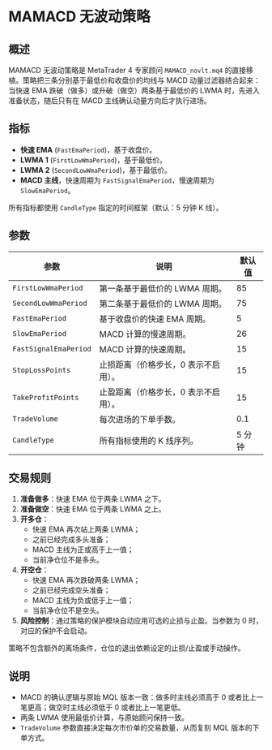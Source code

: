# MAMACD 无波动策略

## 概述
MAMACD 无波动策略是 MetaTrader 4 专家顾问 `MAMACD_novlt.mq4` 的直接移植。策略把三条分别基于最低价和收盘价的均线与 MACD 动量过滤器结合起来：当快速 EMA 跌破（做多）或升破（做空）两条基于最低价的 LWMA 时，先进入准备状态，随后只有在 MACD 主线确认动量方向后才执行进场。

## 指标
- **快速 EMA** (`FastEmaPeriod`)，基于收盘价。
- **LWMA 1** (`FirstLowWmaPeriod`)，基于最低价。
- **LWMA 2** (`SecondLowWmaPeriod`)，基于最低价。
- **MACD 主线**，快速周期为 `FastSignalEmaPeriod`，慢速周期为 `SlowEmaPeriod`。

所有指标都使用 `CandleType` 指定的时间框架（默认：5 分钟 K 线）。

## 参数
| 参数 | 说明 | 默认值 |
| --- | --- | --- |
| `FirstLowWmaPeriod` | 第一条基于最低价的 LWMA 周期。 | 85 |
| `SecondLowWmaPeriod` | 第二条基于最低价的 LWMA 周期。 | 75 |
| `FastEmaPeriod` | 基于收盘价的快速 EMA 周期。 | 5 |
| `SlowEmaPeriod` | MACD 计算的慢速周期。 | 26 |
| `FastSignalEmaPeriod` | MACD 计算的快速周期。 | 15 |
| `StopLossPoints` | 止损距离（价格步长，0 表示不启用）。 | 15 |
| `TakeProfitPoints` | 止盈距离（价格步长，0 表示不启用）。 | 15 |
| `TradeVolume` | 每次进场的下单手数。 | 0.1 |
| `CandleType` | 所有指标使用的 K 线序列。 | 5 分钟 |

## 交易规则
1. **准备做多**：快速 EMA 位于两条 LWMA 之下。
2. **准备做空**：快速 EMA 位于两条 LWMA 之上。
3. **开多仓**：
   - 快速 EMA 再次站上两条 LWMA；
   - 之前已经完成多头准备；
   - MACD 主线为正或高于上一值；
   - 当前净仓位不是多头。
4. **开空仓**：
   - 快速 EMA 再次跌破两条 LWMA；
   - 之前已经完成空头准备；
   - MACD 主线为负或低于上一值；
   - 当前净仓位不是空头。
5. **风险控制**：通过策略的保护模块自动应用可选的止损与止盈。当参数为 0 时，对应的保护不会启动。

策略不包含额外的离场条件，仓位的退出依赖设定的止损/止盈或手动操作。

## 说明
- MACD 的确认逻辑与原始 MQL 版本一致：做多时主线必须高于 0 或者比上一笔更高；做空时主线必须低于 0 或者比上一笔更低。
- 两条 LWMA 使用最低价计算，与原始顾问保持一致。
- `TradeVolume` 参数直接决定每次市价单的交易数量，从而复刻 MQL 版本的下单方式。
